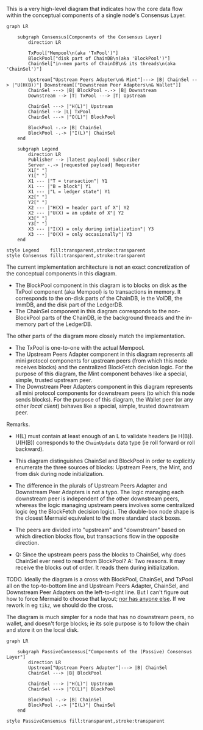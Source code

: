 This is a very high-level diagram that indicates how the core data flow within the conceptual components of a single node's Consensus Layer.

```mermaid
graph LR

    subgraph Consensus[Components of the Consensus Layer]
        direction LR

        TxPool["Mempool\n(aka 'TxPool')"]
        BlockPool["disk part of ChainDB\n(aka 'BlockPool')"]
        ChainSel["in-mem parts of ChainDB\n& its threads\n(aka 'ChainSel')"]

        Upstream["Upstream Peers Adapter\n& Mint"]---> |B| ChainSel --> |"U(H(B))"| Downstream[["Downstream Peer Adapters\n& Wallet"]]
        ChainSel ---> |B| BlockPool -.-> |B| Downstream
        Downstream --> |T| TxPool ---> |T| Upstream

        ChainSel ---> |"H(L)"| Upstream
        ChainSel --> |L| TxPool
        ChainSel ---> |"O(L)"| BlockPool

        BlockPool -.-> |B| ChainSel
        BlockPool -.-> |"I(L)"| ChainSel
    end

    subgraph Legend
        direction LR
        Publisher --> |latest payload| Subscriber
        Server -.-> |requested payload| Requester
        X1[" "]
        Y1[" "]
        X1 --- |"T = transaction"| Y1
        X1 --- |"B = block"| Y1
        X1 --- |"L = ledger state"| Y1
        X2[" "]
        Y2[" "]
        X2 --- |"H(X) = header part of X"| Y2
        X2 --- |"U(X) = an update of X"| Y2
        X3[" "]
        Y3[" "]
        X3 --- |"I(X) = only during intialization"| Y3
        X3 --- |"O(X) = only occasionally"| Y3
    end

style Legend    fill:transparent,stroke:transparent
style Consensus fill:transparent,stroke:transparent
```

The current implementation architecture is not an exact concretization of the conceptual components in this diagram.

- The BlockPool component in this diagram is to blocks on disk as the TxPool component (aka Mempool) is to transactions in memory.
  It corresponds to the on-disk parts of the ChainDB, ie the VolDB, the ImmDB, and the disk part of the LedgerDB.
- The ChainSel component in this diagram corresponds to the non-BlockPool parts of the ChainDB, ie the background threads and the in-memory part of the LedgerDB.

The other parts of the diagram more closely match the implementation.

- The TxPool is one-to-one with the actual Mempool.
- The Upstream Peers Adapter component in this diagram represents all mini protocol components for upstream peers (from which this node receives blocks) and the centralized BlockFetch decision logic.
  For the purpose of this diagram, the Mint component behaves like a special, simple, trusted upstream peer.
- The Downstream Peer Adapters component in this diagram represents all mini protocol components for downstream peers (to which this node sends blocks).
  For the purpose of this diagram, the Wallet peer (or any other _local client_) behaves like a special, simple, trusted downstream peer.

Remarks.

- H(L) must contain at least enough of an L to validate headers (ie H(B)).
  U(H(B)) corresponds to the `ChainUpdate` data type (ie roll forward or roll backward).

- This diagram distinguishes ChainSel and BlockPool in order to explicitly enumerate the three sources of blocks: Upstream Peers, the Mint, and from disk during node initialization.

- The difference in the plurals of Upstream Peers Adapter and Downstream Peer Adapters is not a typo.
  The logic managing each downstream peer is independent of the other downstream peers, whereas the logic managing upstream peers involves some centralized logic (eg the BlockFetch decision logic).
  The double-box node shape is the closest Mermaid equivalent to the more standard stack boxes.

- The peers are divided into "upstream" and "downstream" based on which direction blocks flow, but transactions flow in the opposite direction.

- Q: Since the upstream peers pass the blocks to ChainSel, why does ChainSel ever need to read from BlockPool?
  A: Two reasons. It may receive the blocks out of order. It reads them during initialization.

TODO.
Ideally the diagram is a cross with BlockPool, ChainSel, and TxPool all on the top-to-bottom line and Upstream Peers Adapter, ChainSel, and Downstream Peer Adapters on the left-to-right line.
But I can't figure out how to force Mermaid to choose that layout; [nor has anyone else](https://github.com/mermaid-js/mermaid/issues/270).
If we rework in eg `tikz`, we should do the cross.

The diagram is much simpler for a node that has no downstream peers, no wallet, and doesn't forge blocks; ie its sole purpose is to follow the chain and store it on the local disk.

```mermaid
graph LR

    subgraph PassiveConsensus["Components of the (Passive) Consensus Layer"]
        direction LR
        Upstream["Upstream Peers Adapter"]---> |B| ChainSel
        ChainSel ---> |B| BlockPool

        ChainSel ---> |"H(L)"| Upstream
        ChainSel ---> |"O(L)"| BlockPool

        BlockPool -.-> |B| ChainSel
        BlockPool -.-> |"I(L)"| ChainSel
    end

style PassiveConsensus fill:transparent,stroke:transparent
```
